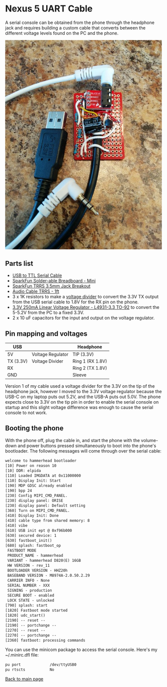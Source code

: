 # Nexus 5 UART Cable

A serial console can be obtained from the phone through the headphone jack and requires building
a custom cable that converts between the different voltage levels found on the PC and the
phone.

![Nexus 5 UART Cable](images/Nexus5-UART-Cable.jpg?raw=1)

## Parts list

- [USB to TTL Serial Cable](https://www.sparkfun.com/products/12977)
- [SparkFun Solder-able Breadboard - Mini](https://www.sparkfun.com/products/12702)
- [SparkFun TRRS 3.5mm Jack Breakout](https://www.sparkfun.com/products/11570)
- [Audio Cable TRRS - 1ft](https://www.sparkfun.com/products/14163)
- 3 x 1K resistors to make a
  [voltage divider](https://learn.sparkfun.com/tutorials/voltage-dividers/all) to convert the
  3.3V TX output from the USB serial cable to 1.8V for the RX pin on the phone.
- [3.3V 250mA Linear Voltage Regulator - L4931-3.3 TO-92](https://www.adafruit.com/product/2166) to
  convert the 5-5.2V from the PC to a fixed 3.3V.
- 2 x 10 uF capacitors for the input and output on the voltage regulator.

## Pin mapping and voltages

USB        |                   | Headphone
-----------|-------------------|------------------
5V         | Voltage Regulator | TIP (3.3V)
TX (3.3V)  | Voltage Divider   | Ring 1 (RX 1.8V)
RX         |                   | Ring 2 (TX 1.8V)
GND        |                   | Sleeve

Version 1 of my cable used a voltage divider for the 3.3V on the tip of the headphone jack, however
I moved to the 3.3V voltage regulator because the USB-C on my laptop puts out 5.2V, and the USB-A
puts out 5.0V. The phone expects close to 3.3V on the tip pin in order to enable the serial console
on startup and this slight voltage difference was enough to cause the serial console to not work.

## Booting the phone

With the phone off, plug the cable in, and start the phone with the volume-down and power buttons
pressed simultaneously to boot into the phone's bootloader. The following messages will come through
over the serial cable:

    welcome to hammerhead bootloader
    [10] Power on reason 10
    [10] DDR: elpida
    [110] Loaded IMGDATA at 0x11000000
    [110] Display Init: Start
    [190] MDP GDSC already enabled
    [190] bpp 24
    [230] Config MIPI_CMD_PANEL.
    [230] display panel: ORISE
    [230] display panel: Default setting
    [360] Turn on MIPI_CMD_PANEL.
    [410] Display Init: Done
    [410] cable type from shared memory: 8
    [410] vibe
    [610] USB init ept @ 0xf96b000
    [630] secured device: 1
    [630] fastboot_init()
    [680] splash: fastboot_op
     FASTBOOT MODE
     PRODUCT_NAME - hammerhead
     VARIANT - hammerhead D820(E) 16GB
     HW VERSION - rev_11
     BOOTLOADER VERSION - HHZ20h
     BASEBAND VERSION - M8974A-2.0.50.2.29
     CARRIER INFO - None
     SERIAL NUMBER - XXX
     SIGNING - production
     SECURE BOOT - enabled
     LOCK STATE - unlocked
    [790] splash: start
    [1820] Fastboot mode started
    [1820] udc_start()
    [2190] -- reset --
    [2190] -- portchange --
    [2270] -- reset --
    [2270] -- portchange --
    [2360] fastboot: processing commands

You can use the minicom package to access the serial console. Here's my ~/.minirc.dfl file:

    pu port             /dev/ttyUSB0
    pu rtscts           No

[Back to main page](README.md)
